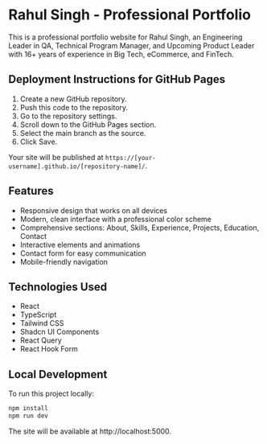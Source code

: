 # Rahul Singh - Professional Portfolio

This is a professional portfolio website for Rahul Singh, an Engineering Leader in QA, Technical Program Manager, and Upcoming Product Leader with 16+ years of experience in Big Tech, eCommerce, and FinTech.

## Deployment Instructions for GitHub Pages

1. Create a new GitHub repository.
2. Push this code to the repository.
3. Go to the repository settings.
4. Scroll down to the GitHub Pages section.
5. Select the main branch as the source.
6. Click Save.

Your site will be published at `https://[your-username].github.io/[repository-name]/`.

## Features

- Responsive design that works on all devices
- Modern, clean interface with a professional color scheme
- Comprehensive sections: About, Skills, Experience, Projects, Education, Contact
- Interactive elements and animations
- Contact form for easy communication
- Mobile-friendly navigation

## Technologies Used

- React
- TypeScript
- Tailwind CSS
- Shadcn UI Components
- React Query
- React Hook Form

## Local Development

To run this project locally:

```bash
npm install
npm run dev
```

The site will be available at http://localhost:5000.